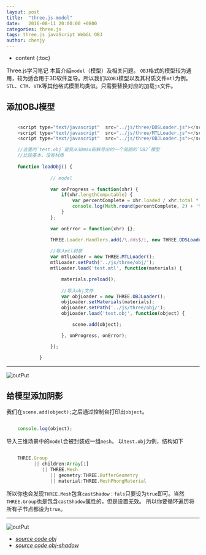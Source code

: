 ```yaml
---
layout: post
title:  "three.js-model"
date:   2016-08-11 20:00:00 +0800
categories: three.js
tags: three.js javaScript WebGL OBJ
author: chenjy
---
```


* content
{:toc}

Three.js学习笔记 本篇介绍`model`（模型）及相关问题。
`OBJ`格式的模型较为通用，较为适合用于3D软件互导。所以我们以`OBJ`模型以及其材质文件`mtl`为例。
`STL`、`CTM`、`VTK`等其他格式模型均类似。只需要替换对应的加载`js`文件。




## 添加OBJ模型


```js
    
	<script type="text/javascript"  src="../js/three/DDSLoader.js"></script> 
    <script type="text/javascript"  src="../js/three/MTLLoader.js"></script>
	<script type="text/javascript"  src="../js/three/OBJLoader.js"></script> 

    //这里的`test.obj`是我从3Dmax新鲜导出的一个简陋的`OBJ`模型 
    //比较基本，没有材质
    
    function loadObj() {
    
				// model

				var onProgress = function(xhr) {
					if(xhr.lengthComputable) {
						var percentComplete = xhr.loaded / xhr.total * 100;
						console.log(Math.round(percentComplete, 2) + '% downloaded');
					}
				};

				var onError = function(xhr) {};

				THREE.Loader.Handlers.add(/\.dds$/i, new THREE.DDSLoader());
                
                //导入mtl材质
				var mtlLoader = new THREE.MTLLoader();
				mtlLoader.setPath('../js/three/obj/');
				mtlLoader.load('test.mtl', function(materials) {

					materials.preload();
                    
                    //导入obj文件
					var objLoader = new THREE.OBJLoader();
					objLoader.setMaterials(materials);
					objLoader.setPath('../js/three/obj/');
					objLoader.load('test.obj', function(object) {

						scene.add(object);

					}, onProgress, onError);

				});

			}
```

 ***
![outPut](http://ww1.sinaimg.cn/mw690/c584f169gw1f6qrqzvbmpj20r40djaa9.jpg)


## 给模型添加阴影

我们在`scene.add(object);`之后通过控制台打印出`object`。

```js

    console.log(object);

```

导入三维场景中的`model`会被封装成一组`mesh`。
以`test.obj`为例，结构如下

```js

    THREE.Group
          || children:Array[1]
             || THREE.Mesh
                || geometry:THREE.BufferGeometry   
                || material:THREE.MeshPhongMaterial

```

所以你也会发现`THREE.Mesh`包含`castShadow：fals`只要设为`true`即可。当然`THREE.Group`也是包含`castShadow`属性的，但是设置无效。
所以你要循环遍历将所有子节点都设为`true`。


 ***
![outPut](http://ww2.sinaimg.cn/mw690/c584f169gw1f6qsq3dn5qj20uz0fzaaj.jpg)


* *[source code obj](https://github.com/Chenjy1225/Chenjy1225.github.io/blob/master/source/three-obj.html)*
* *[source code obj-shadow](https://github.com/Chenjy1225/Chenjy1225.github.io/blob/master/source/three-obj-shadow.html)*
